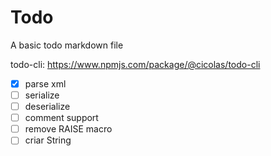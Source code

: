 # Todo

A basic todo markdown file


todo-cli: https://www.npmjs.com/package/@cicolas/todo-cli
- [x] parse xml
- [ ] serialize
- [ ] deserialize
- [ ] comment support
- [ ] remove RAISE macro
- [ ] criar String